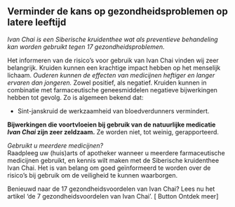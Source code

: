 ## Verminder de kans op gezondheidsproblemen op latere leeftijd

_Ivan Chai is een Siberische kruidenthee wat als preventieve behandeling kan worden gebruikt tegen 17 gezondheidsproblemen._

Het informeren van de risico’s voor gebruik van Ivan Chai vinden wij zeer belangrijk. Kruiden kunnen een krachtige impact hebben op het menselijk lichaam. _Ouderen kunnen de effecten van medicijnen heftiger en langer ervaren dan jongeren._ Zowel positief, als negatief.
Kruiden kunnen in combinatie met farmaceutische geneesmiddelen negatieve bijwerkingen hebben tot gevolg. Zo is algemeen bekend dat:
* Sint-janskruid de werkzaamheid van bloedverdunners vermindert. 

**Bijwerkingen die voortvloeien bij gebruik van de natuurlijke medicatie _Ivan Chai_ zijn zeer zeldzaam.** Ze worden niet, tot weinig, gerapporteerd.

_Gebruikt u meerdere medicijnen?_ <br>
Raadpleeg uw (huis)arts of apotheker wanneer u meerdere farmaceutische medicijnen gebruikt, en kennis wilt maken met de Siberische kruidenthee Ivan Chai. Het is van belang om goed geïnformeerd te worden over de risico’s bij gebruik om de veiligheid  te kunnen waarborgen.

Benieuwd naar de 17 gezondheidsvoordelen van Ivan Chai? Lees nu het artikel ‘de 7 gezondheidsvoordelen van Ivan Chai’.
[ Button Ontdek meer] 


